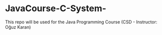 # JavaCourse-C-System-
This repo will be used for the Java Programming Course (CSD - Instructor: Oğuz Karan)
